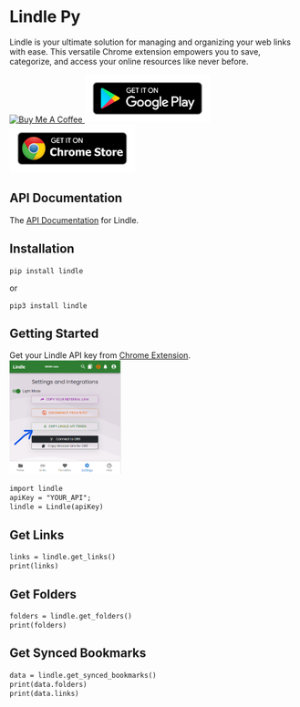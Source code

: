 # Lindle Py
Lindle is your ultimate solution for managing and organizing your web links with ease. This versatile Chrome extension empowers you to save, categorize, and access your online resources like never before.

<a href="https://www.buymeacoffee.com/m2kdevelopments" target="_blank">
<img src="https://cdn.buymeacoffee.com/buttons/v2/default-yellow.png" alt="Buy Me A Coffee" style="height: 60px !important;width: 217px !important;" />
</a>

<a href="https://play.google.com/store/apps/details?id=com.m2kdevelopments.lindle" target="_blank">
    <img src="./googleplay.png" alt="Google Play" style="height: 85px !important" />
</a>
<a href="https://chrome.google.com/webstore/detail/igkkojjaikfmiibedalhgmfnjohlhmaj" target="_blank">
    <img src="./chromestore.png" alt="Chrome Store" style="height: 85px !important" />
</a>


## API Documentation
The <a href="https://lindle.me/api-docs">API Documentation</a> for Lindle.


## Installation
```
pip install lindle
```
or 
```
pip3 install lindle
```

## Getting Started
Get your Lindle API key from <a href="https://chrome.google.com/webstore/detail/igkkojjaikfmiibedalhgmfnjohlhmaj">Chrome Extension</a>.
<img src="./api.png" alt="Chrome Extension" style="height: 200px !important" />

```
import lindle
apiKey = "YOUR_API";
lindle = Lindle(apiKey)
```

## Get Links
```
links = lindle.get_links()
print(links)
```


## Get Folders
```
folders = lindle.get_folders()
print(folders)
```

## Get Synced Bookmarks
```
data = lindle.get_synced_bookmarks()
print(data.folders)
print(data.links)
```
